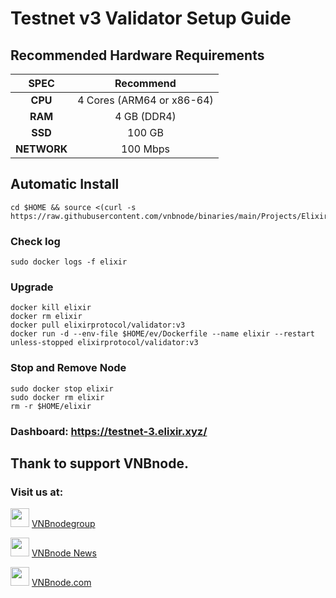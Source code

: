 # Testnet v3 Validator Setup Guide

## Recommended Hardware Requirements 

|   SPEC      |        Recommend          |
| :---------: | :-----------------------: |
|   **CPU**   | 4 Cores (ARM64 or x86-64) |
|   **RAM**   |        4 GB (DDR4)        |
|   **SSD**   |        100 GB          |
| **NETWORK** |        100 Mbps           |


## Automatic Install
```
cd $HOME && source <(curl -s https://raw.githubusercontent.com/vnbnode/binaries/main/Projects/Elixir/elixirV3.sh)
```
### Check log
```
sudo docker logs -f elixir
```
### Upgrade
```
docker kill elixir
docker rm elixir
docker pull elixirprotocol/validator:v3
docker run -d --env-file $HOME/ev/Dockerfile --name elixir --restart unless-stopped elixirprotocol/validator:v3
```

### Stop and Remove Node
```
sudo docker stop elixir
sudo docker rm elixir
rm -r $HOME/elixir
```



### Dashboard: https://testnet-3.elixir.xyz/

## Thank to support VNBnode.
### Visit us at:

<img src="https://user-images.githubusercontent.com/50621007/183283867-56b4d69f-bc6e-4939-b00a-72aa019d1aea.png" width="30"/> <a href="https://t.me/VNBnodegroup" target="_blank">VNBnodegroup</a>

<img src="https://user-images.githubusercontent.com/50621007/183283867-56b4d69f-bc6e-4939-b00a-72aa019d1aea.png" width="30"/> <a href="https://t.me/Vnbnode" target="_blank">VNBnode News</a>

<img src="https://github.com/vnbnode/binaries/blob/main/Logo/VNBnode.jpg" width="30"/> <a href="https://VNBnode.com" target="_blank">VNBnode.com</a>
